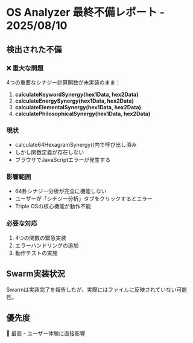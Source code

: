 # OS Analyzer 最終不備レポート - 2025/08/10

## 検出された不備

### ❌ 重大な問題
4つの重要なシナジー計算関数が未実装のまま：

1. **calculateKeywordSynergy(hex1Data, hex2Data)**
2. **calculateEnergySynergy(hex1Data, hex2Data)** 
3. **calculateElementalSynergy(hex1Data, hex2Data)**
4. **calculatePhilosophicalSynergy(hex1Data, hex2Data)**

### 現状
- calculate64HexagramSynergy()内で呼び出し済み
- しかし関数定義が存在しない
- ブラウザでJavaScriptエラーが発生する

### 影響範囲
- 64卦シナジー分析が完全に機能しない
- ユーザーが「シナジー分析」タブをクリックするとエラー
- Triple OSの核心機能が動作不能

### 必要な対応
1. 4つの関数の緊急実装
2. エラーハンドリングの追加
3. 動作テストの実施

## Swarm実装状況
Swarmは実装完了を報告したが、実際にはファイルに反映されていない可能性。

## 優先度
🚨 最高 - ユーザー体験に直接影響
